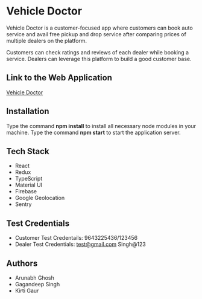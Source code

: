 # Vehicle Doctor ![]()

Vehicle Doctor is a customer-focused app where customers can book auto service and avail free pickup and drop service after comparing prices of multiple dealers on the platform.

Customers can check ratings and reviews of each dealer while booking a service. Dealers can leverage this platform to build a good customer base.

## Link to the Web Application

[Vehicle Doctor](https://vehicledoctor.s3.us-east-2.amazonaws.com/index.html)

## Installation

Type the command **npm install** to install all necessary node modules in your machine. Type the command **npm start** to start the application server.

## Tech Stack

- React
- Redux
- TypeScript
- Material UI
- Firebase
- Google Geolocation
- Sentry

## Test Credentials

- Customer Test Credentails: 9643225436/123456
- Dealer Test Credentials: test@gmail.com Singh@123

## Authors

- Arunabh Ghosh
- Gagandeep Singh
- Kirti Gaur
